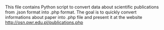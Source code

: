 This file contains Python script to convert data about scientific publications from .json format into .php format. 
The goal is to quickly convert informations about paper into .php file and present it at the website http://osn.pwr.edu.pl/publications.php
